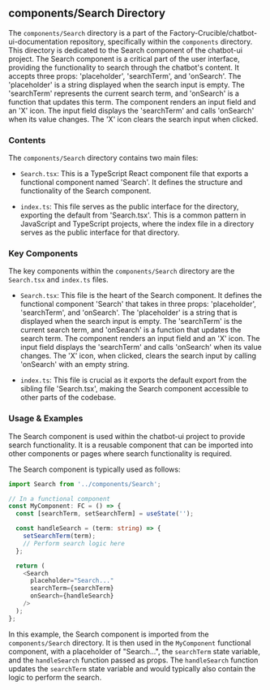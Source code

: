 
## components/Search Directory

The `components/Search` directory is a part of the Factory-Crucible/chatbot-ui-documentation repository, specifically within the `components` directory. This directory is dedicated to the Search component of the chatbot-ui project. The Search component is a critical part of the user interface, providing the functionality to search through the chatbot's content. It accepts three props: 'placeholder', 'searchTerm', and 'onSearch'. The 'placeholder' is a string displayed when the search input is empty. The 'searchTerm' represents the current search term, and 'onSearch' is a function that updates this term. The component renders an input field and an 'X' icon. The input field displays the 'searchTerm' and calls 'onSearch' when its value changes. The 'X' icon clears the search input when clicked.

### Contents

The `components/Search` directory contains two main files:

- `Search.tsx`: This is a TypeScript React component file that exports a functional component named 'Search'. It defines the structure and functionality of the Search component.

- `index.ts`: This file serves as the public interface for the directory, exporting the default from 'Search.tsx'. This is a common pattern in JavaScript and TypeScript projects, where the index file in a directory serves as the public interface for that directory.

### Key Components

The key components within the `components/Search` directory are the `Search.tsx` and `index.ts` files.

- `Search.tsx`: This file is the heart of the Search component. It defines the functional component 'Search' that takes in three props: 'placeholder', 'searchTerm', and 'onSearch'. The 'placeholder' is a string that is displayed when the search input is empty. The 'searchTerm' is the current search term, and 'onSearch' is a function that updates the search term. The component renders an input field and an 'X' icon. The input field displays the 'searchTerm' and calls 'onSearch' when its value changes. The 'X' icon, when clicked, clears the search input by calling 'onSearch' with an empty string.

- `index.ts`: This file is crucial as it exports the default export from the sibling file 'Search.tsx', making the Search component accessible to other parts of the codebase.

### Usage & Examples

The Search component is used within the chatbot-ui project to provide search functionality. It is a reusable component that can be imported into other components or pages where search functionality is required.

The Search component is typically used as follows:

```typescript
import Search from '../components/Search';

// In a functional component
const MyComponent: FC = () => {
  const [searchTerm, setSearchTerm] = useState('');

  const handleSearch = (term: string) => {
    setSearchTerm(term);
    // Perform search logic here
  };

  return (
    <Search
      placeholder="Search..."
      searchTerm={searchTerm}
      onSearch={handleSearch}
    />
  );
};
```

In this example, the Search component is imported from the `components/Search` directory. It is then used in the `MyComponent` functional component, with a placeholder of "Search...", the `searchTerm` state variable, and the `handleSearch` function passed as props. The `handleSearch` function updates the `searchTerm` state variable and would typically also contain the logic to perform the search.
